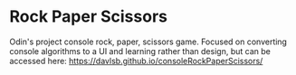 # Rock Paper Scissors
Odin's project console rock, paper, scissors game. 
Focused on converting console algorithms to a UI and learning rather than design, but can be accessed here: https://davlsb.github.io/consoleRockPaperScissors/
